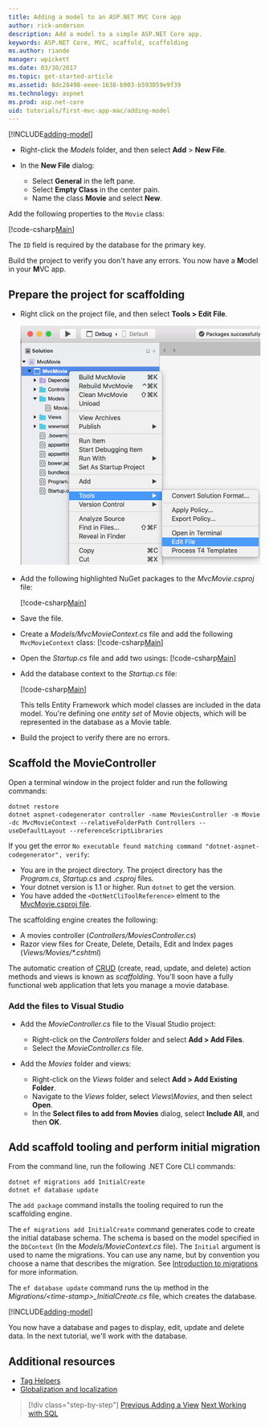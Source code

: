 ```yaml
---
title: Adding a model to an ASP.NET MVC Core app
author: rick-anderson
description: Add a model to a simple ASP.NET Core app.
keywords: ASP.NET Core, MVC, scaffold, scaffolding
ms.author: riande
manager: wpickett
ms.date: 03/30/2017
ms.topic: get-started-article
ms.assetid: 8dc28498-eeee-1638-b903-b593059e9f39
ms.technology: aspnet
ms.prod: asp.net-core
uid: tutorials/first-mvc-app-mac/adding-model
---
```


[!INCLUDE[adding-model](../../includes/mvc-intro/adding-model1.md)]

* Right-click the *Models* folder, and then select **Add** > **New File**. 
* In the **New File** dialog:

  * Select **General** in the left pane.
  * Select **Empty Class** in the center pain.
  * Name the class **Movie** and select **New**.

Add the following properties to the `Movie` class:

[!code-csharp[Main](../../tutorials/first-mvc-app/start-mvc/sample/MvcMovie/Models/MovieNoEF.cs?name=snippet_1)]

The `ID` field is required by the database for the primary key.

Build the project to verify you don't have any errors. You now have a **M**odel in your **M**VC app.

## Prepare the project for scaffolding

- Right click on the project file, and then select **Tools > Edit File**.

  ![view of above step](adding-model/_static/1.png)

- Add the following highlighted NuGet packages to the *MvcMovie.csproj* file:
             
  [!code-csharp[Main](../first-mvc-app-xplat/start-mvc/sample/MvcMovie/MvcMovie.csproj?highlight=7,10)]

- Save the file.

- Create a *Models/MvcMovieContext.cs* file and add the following `MvcMovieContext` class:
   [!code-csharp[Main](../../tutorials/first-mvc-app-xplat/start-mvc/sample/MvcMovie/Models/MvcMovieContext.cs)]
   
- Open the *Startup.cs* file and add two usings:
   [!code-csharp[Main](../../tutorials/first-mvc-app-xplat/start-mvc/sample/MvcMovie/Startup.cs?name=snippet1&highlight=1,2)]

- Add the database context to the *Startup.cs* file:

   [!code-csharp[Main](../../tutorials/first-mvc-app-xplat/start-mvc/sample/MvcMovie/Startup.cs?name=snippet2&highlight=6-7)]

  This tells Entity Framework which model classes are included in the data model. You're defining one *entity set* of Movie objects, which will be represented in the database as a Movie table.

- Build the project to verify there are no errors.

## Scaffold the MovieController

Open a terminal window in the project folder and run the following commands:

```
dotnet restore
dotnet aspnet-codegenerator controller -name MoviesController -m Movie -dc MvcMovieContext --relativeFolderPath Controllers --useDefaultLayout --referenceScriptLibraries 
```
If you get the error `No executable found matching command "dotnet-aspnet-codegenerator", verify`:

 * You are in the project directory. The project directory has the *Program.cs*, *Startup.cs* and *.csproj* files.
 * Your dotnet version is 1.1 or higher. Run `dotnet` to get the version.
 * You have added the `<DotNetCliToolReference>` elment to the [MvcMovie.csproj file](#prepare-the-project-for-scaffolding).
 
<!--
> [!NOTE]
> If you get an error when the scaffolding command runs, see [issue 444 in the scaffolding repository](https://github.com/aspnet/scaffolding/issues/444) for a workaround.
-->

The scaffolding engine creates the following:

* A movies controller (*Controllers/MoviesController.cs*)
* Razor view files for Create, Delete, Details, Edit and Index pages (*Views/Movies/\*.cshtml*)

The automatic creation of [CRUD](https://en.wikipedia.org/wiki/Create,_read,_update_and_delete) (create, read, update, and delete) action methods and views is known as *scaffolding*. You'll soon have a fully functional web application that lets you manage a movie database.

### Add the files to Visual Studio

* Add the *MovieController.cs* file to the Visual Studio project:

  * Right-click on the *Controllers* folder and select **Add > Add Files**.
  * Select the *MovieController.cs* file.

* Add the *Movies* folder and views:

  * Right-click on the *Views* folder and select **Add > Add Existing Folder**.
  * Navigate to the *Views* folder, select *Views\Movies*, and then select **Open**.
  * In the **Select files to add from Movies** dialog, select **Include All**, and then **OK**.

<a name="cli"></a>
## Add scaffold tooling and perform initial migration

From the command line, run the following .NET Core CLI commands:

```console
dotnet ef migrations add InitialCreate
dotnet ef database update
```

The `add package` command installs the tooling required to run the scaffolding engine.

The `ef migrations add InitialCreate` command generates code to create the initial database schema. The schema is based on the model specified in the `DbContext` (In the *Models/MovieContext.cs* file). The `Initial` argument is used to name the migrations. You can use any name, but by convention you choose a name that describes the migration. See [Introduction to migrations](xref:data/ef-mvc/migrations#introduction-to-migrations) for more information.

The `ef database update` command runs the `Up` method in the *Migrations/\<time-stamp>_InitialCreate.cs* file, which creates the database.

[!INCLUDE[adding-model](../../includes/mvc-intro/adding-model3.md)]

You now have a database and pages to display, edit, update and delete data. In the next tutorial, we'll work with the database.

## Additional resources

* [Tag Helpers](xref:mvc/views/tag-helpers/intro)
* [Globalization and localization](xref:fundamentals/localization)

>[!div class="step-by-step"]
[Previous Adding a View](adding-view.md)
[Next Working with SQL](working-with-sql.md)  
